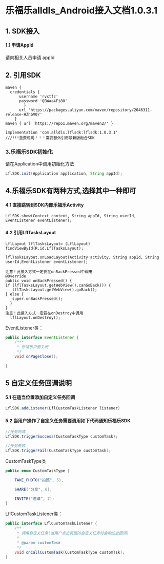 # 乐福乐alldls_Android接入文档1.0.3.1

## 1. SDK接入

#### 1.1 申请AppId

请向相关人员申请 appId

## 2. 引用SDK

```
maven {
  credentials {
      username 'rvxtfz'
      password 'QBWaa4Fi8O'
      	}
      url 'https://packages.aliyun.com/maven/repository/2046311-release-HZhbV0/'
   	}
maven { url 'https://repo1.maven.org/maven2/' }

implementation 'com.alldls.lflsdk:lflsdk:1.0.3.1'
///!!!重要说明！！！需要额外引用最新版融合SDK
```

### 3.乐福乐SDK初始化

请在Application中调用初始化方法

```java
LflSDK.init(Application application, String appId);
```

## 4.乐福乐SDK有两种方式,选择其中一种即可

#### 4.1 直接跳转到SDK内部乐福乐Activity

```
LflSDK.show(Context context, String appId, String userId, EventListener eventListener);
```

#### 4.2 引用LflTasksLayout

```
LflLayout lflTasksLayout= (LflLayout) findViewById(R.id.LflTasksLayout);

lflTasksLayout.onLoadLayout(Activity activity, String appId, String userId,EventListener eventListener);

注意！此接入方式一定要在onBackPressed中调用
@Override
public void onBackPressed() {
if (lflTasksLayout.getWebView().canGoBack()) {
   lflTasksLayout.getWebView().goBack();
} else {
   super.onBackPressed();
  }
}
注意！此接入方式一定要在onDestroy中调用
  lflLayout.onDestroy();
```

EventListener类：

```java
public interface EventListener {
    /***
     * 乐福乐页面关闭
     */
    void onPageClose();

}
```

## 5 自定义任务回调说明

#### 5.1 在适当位置添加自定义任务回调

```java
LflSDK.addListener(LflCustomTaskListener listener)
```

#### 5.2 当用户操作了自定义任务需要调用如下代码通知乐福乐SDK

```java
//任务完成
LflSDK.triggerSuccess(CustomTaskType customTask);

//任务失败
LflSDK.triggerFail(CustomTaskType customTask);
```

CustomTaskType类

```java
public enum CustomTaskType {

    TAKE_PHOTO("拍照", 5),

    SHARE("分享", 6),

    INVITE("邀请", 7);
}
```

LflCustomTaskListener类：

```java
public interface LflCustomTaskListener {
    /**
     * 调用自定义任务(当用户点击页面的自定义任务时会响应此回调)
     *
     * @param customTask
     */
    void onCallCustomTask(CustomTaskType customTsk);
}
```